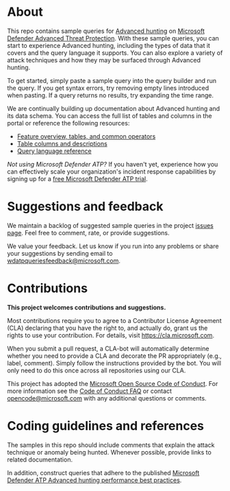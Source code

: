 # About
This repo contains sample queries for [Advanced hunting](https://securitycenter.windows.com/hunting) on [Microsoft Defender Advanced Threat Protection](https://www.microsoft.com/en-us/windowsforbusiness/windows-atp?ocid=queryrepogit).
With these sample queries, you can start to experience Advanced hunting, including the types of data that it covers and the query language it supports. You can also explore a variety of attack techniques and how they may be surfaced through Advanced hunting.

To get started, simply paste a sample query into the query builder and run the query. If you get syntax errors, try removing empty lines introduced when pasting. If a query returns no results, try expanding the time range. 

We are continually building up documentation about Advanced hunting and its data schema. You can access the full list of tables and columns in the portal or reference the following resources:

- [Feature overview, tables, and common operators](https://docs.microsoft.com/en-us/windows/security/threat-protection/windows-defender-atp/advanced-hunting-windows-defender-advanced-threat-protection)
- [Table columns and descriptions](https://docs.microsoft.com/en-us/windows/security/threat-protection/windows-defender-atp/advanced-hunting-reference-windows-defender-advanced-threat-protection)
- [Query language reference](https://docs.microsoft.com/en-us/azure/kusto/query/)

*Not using Microsoft Defender ATP?* If you haven't yet, experience how you can effectively scale your organization's incident response capabilities by signing up for a [free Microsoft Defender ATP trial](https://www.microsoft.com/en-us/windowsforbusiness/windows-atp?ocid=queryrepogit). 

# Suggestions and feedback
We maintain a backlog of suggested sample queries in the project [issues page](https://github.com/Microsoft/WindowsDefenderATP-Hunting-Queries/issues). Feel free to comment, rate, or provide suggestions.

We value your feedback. Let us know if you run into any problems or share your suggestions by sending email to wdatpqueriesfeedback@microsoft.com.

# Contributions

<b>This project welcomes contributions and suggestions.</b>

Most contributions require you to agree to a Contributor License Agreement (CLA) declaring that you have the right to,
and actually do, grant us the rights to use your contribution. For details, visit
https://cla.microsoft.com.

When you submit a pull request, a CLA-bot will automatically determine whether you need
to provide a CLA and decorate the PR appropriately (e.g., label, comment). Simply follow the
instructions provided by the bot. You will only need to do this once across all repositories using our CLA.

This project has adopted the [Microsoft Open Source Code of Conduct](https://opensource.microsoft.com/codeofconduct/).
For more information see the [Code of Conduct FAQ](https://opensource.microsoft.com/codeofconduct/faq/)
or contact [opencode@microsoft.com](mailto:opencode@microsoft.com) with any additional questions or comments.

# Coding guidelines and references
The samples in this repo should include comments that explain the attack technique or anomaly being hunted. Whenever possible, provide links to related documentation.

In addition, construct queries that adhere to the published [Microsoft Defender ATP Advanced hunting performance best practices](https://docs.microsoft.com/en-us/windows/security/threat-protection/windows-defender-atp/advanced-hunting-best-practices-windows-defender-advanced-threat-protection).
